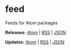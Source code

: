 # feed

Feeds for Atom packages

**Releases:** [Atom][releases-atom] | [RSS][releases-rss] | [JSON][releases-json]

**Updates:** [Atom][updates-atom] | [RSS][updates-rss] | [JSON][updates-json]

[releases-atom]: https://package-control.github.io/feed/releases.atom
[releases-rss]: https://package-control.github.io/feed/releases.rss
[releases-json]: https://package-control.github.io/feed/releases.json
[updates-atom]: https://package-control.github.io/feed/updates.atom
[updates-rss]: https://package-control.github.io/feed/updates.rss
[updates-json]: https://package-control.github.io/feed/updates.json